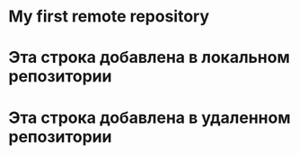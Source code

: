 # My first remote repository

# Эта строка добавлена в локальном репозитории

# Эта строка добавлена в удаленном репозитории
